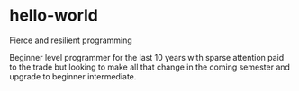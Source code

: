 # hello-world
Fierce and resilient programming

Beginner level programmer for the last 10 years with sparse attention paid to the trade but looking to make all that change in the coming semester and upgrade to beginner intermediate.
